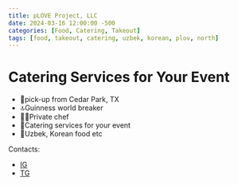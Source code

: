 ```yaml
---
title: pLOVE Project, LLC
date: 2024-03-16 12:00:00 -500
categories: [Food, Catering, Takeout]
tags: [food, takeout, catering, uzbek, korean, plov, north]
---
```


# Catering Services for Your Event

* 📍pick-up from Cedar Park, TX
* 🔝Guinness world breaker
* 👨‍🍳Private chef
* 🧆Catering services for your event
* 🥡Uzbek, Korean food etc

Contacts:
* [IG](https://www.instagram.com/plove_project?igsh=aTdobzZweGpkdzZh)
* [TG](https://t.me/joinchat/OQky29oa32xjMDBh)